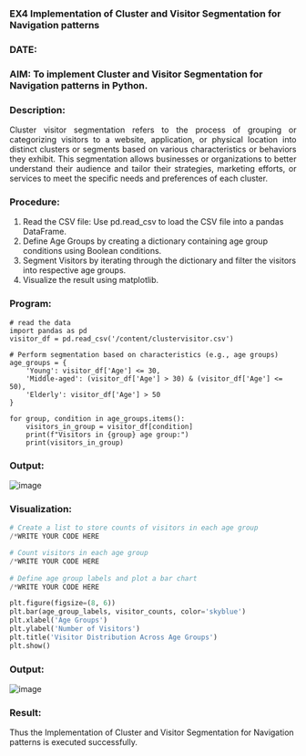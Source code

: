 ### EX4 Implementation of Cluster and Visitor Segmentation for Navigation patterns
### DATE: 
### AIM: To implement Cluster and Visitor Segmentation for Navigation patterns in Python.
### Description:
<div align= "justify">Cluster visitor segmentation refers to the process of grouping or categorizing visitors to a website, 
  application, or physical location into distinct clusters or segments based on various characteristics or behaviors they exhibit. 
  This segmentation allows businesses or organizations to better understand their audience and tailor their strategies, marketing efforts, 
  or services to meet the specific needs and preferences of each cluster.</div>
  
### Procedure:
1) Read the CSV file: Use pd.read_csv to load the CSV file into a pandas DataFrame.
2) Define Age Groups by creating a dictionary containing age group conditions using Boolean conditions.
3) Segment Visitors by iterating through the dictionary and filter the visitors into respective age groups.
4) Visualize the result using matplotlib.

### Program:
```
# read the data
import pandas as pd
visitor_df = pd.read_csv('/content/clustervisitor.csv')

# Perform segmentation based on characteristics (e.g., age groups)
age_groups = {
    'Young': visitor_df['Age'] <= 30,
    'Middle-aged': (visitor_df['Age'] > 30) & (visitor_df['Age'] <= 50),
    'Elderly': visitor_df['Age'] > 50
}

for group, condition in age_groups.items():  
    visitors_in_group = visitor_df[condition] 
    print(f"Visitors in {group} age group:")
    print(visitors_in_group)

```

### Output:

![image](https://github.com/Sharmilasha/WDM_EXP4/assets/94506182/4137c4d1-06c8-4eaf-9433-2156ab61c2e5)


### Visualization:
```python
# Create a list to store counts of visitors in each age group
/*WRITE YOUR CODE HERE

# Count visitors in each age group
/*WRITE YOUR CODE HERE
    
# Define age group labels and plot a bar chart
/*WRITE YOUR CODE HERE

plt.figure(figsize=(8, 6))
plt.bar(age_group_labels, visitor_counts, color='skyblue')
plt.xlabel('Age Groups')
plt.ylabel('Number of Visitors')
plt.title('Visitor Distribution Across Age Groups')
plt.show()
```
### Output:

![image](https://github.com/Sharmilasha/WDM_EXP4/assets/94506182/b3bec2ec-9c70-40a8-a1b0-5d24ec770f26)

### Result:
Thus the Implementation of Cluster and Visitor Segmentation for Navigation patterns is executed successfully.
